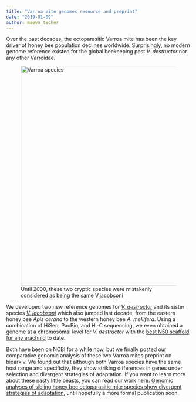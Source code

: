 ```yaml
---
title: "Varroa mite genomes resource and preprint"
date: "2019-01-09"
author: maeva_techer
---
```

Over the past decades, the ectoparasitic Varroa mite has been the key driver of honey bee population declines worldwide. Surprisingly, no modern genome reference existed for the global beekeeping pest *V. destructor* nor any other Varroidae. 
<figure>
    <a href="Varroa species"><img src="{{ site.url }}{{ site.baseurl }}/images/micro-ct-varroa.jpg" alt="Varroa species" width="600"></a>
    <figcaption>Until 2000, these two cryptic species were mistakenly considered as being the same V.jacobsoni</figcaption>
</figure>

We developed two new reference genomes for [*V. destructor*](https://www.ncbi.nlm.nih.gov/assembly/GCF_002443255.1/) and its sister species [*V. jacobsoni*](https://www.ncbi.nlm.nih.gov/assembly/GCF_002532875.1/) which also jumped last decade, from the eastern honey bee *Apis cerana* to the western honey bee *A. mellifera*. Using a combination of HiSeq, PacBio, and Hi-C sequencing, we even obtained a genome at a chromosomal level for *V. destructor* with the [best N50 scaffold for any arachnid](http://i5k.github.io/arthropod_genomes_at_ncbi) to date.

Both have been on NCBI for a while now, but we finally posted our comparative genomic analysis of these two Varroa mites preprint on bioarxiv. We found out that although both Varroa species have the same host range and specificity, they show striking differences in genes under selection and divergent strategies of adaptation. If you want to learn more about these nasty little beasts, you can read our work here: [Genomic analyses of sibling honey bee ectoparasitic mite species show divergent strategies of adaptation](https://www.biorxiv.org/content/early/2019/01/07/512988), until hopefully a more formal publication soon.

